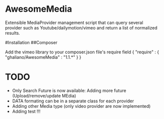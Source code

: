 # AwesomeMedia
Extensible MediaProvider management script that can query several provider 
such as Youtube/dailymotion/vimeo and return a list of normalized results.

#Installation
##Composer

Add the vimeo library to your composer.json file's require field
{
    "require" : {
        "ghaliano/AwesomeMedia" : "1.1.*"
    }
}

# TODO
* Only Search Future is now available: Adding more future (Upload/remove/update MEdia) 
* DATA formating can be in a separate class for each provider
* Adding other Media type (only video provider are now implemented)
* Adding test !!!
